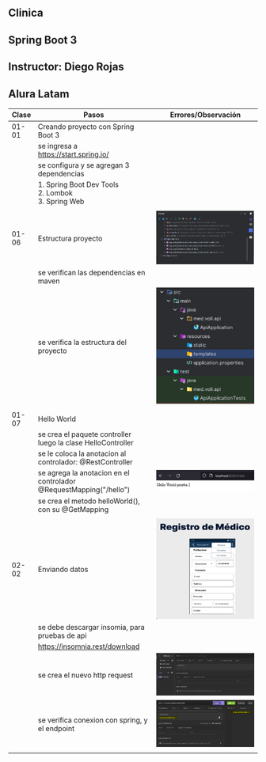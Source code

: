 ## Clinica
## Spring Boot 3
## Instructor: Diego Rojas
## Alura Latam

| Clase | Pasos                                                              | Errores/Observación     |
|-------|--------------------------------------------------------------------|-------------------------|
| 01-01 | Creando proyecto con Spring Boot 3                                 |                         |
|       | se ingresa a https://start.spring.io/                              |                         |
|       | se configura y se agregan 3 dependencias                           |                         |
|       | 1. Spring Boot Dev Tools<br/>2. Lombok <br/>3. Spring Web          |                         |
|       |                                                                    |                         |
| 01-06 | Estructura proyecto                                                | ![img.png](img.png)     |
|       | se verifican las dependencias en maven                             |                         |
|       | se verifica la estructura del proyecto                             | ![img_1.png](img_1.png) |
|       |                                                                    |                         |
| 01-07 | Hello World                                                        |                         |
|       | se crea el paquete controller luego la clase HelloController       |                         |
|       | se le coloca la anotacion al controlador: @RestController          |                         |
|       | se agrega la anotacion en el controlador @RequestMapping("/hello") | ![img_2.png](img_2.png) |
|       | se crea el metodo helloWorld(), con su @GetMapping                 |                         |
|       |                                                                    |                         |
| 02-02 | Enviando datos                                                     | ![img_3.png](img_3.png) |
|       | se debe descargar insomia, para pruebas de api                     |                         |
|       | https://insomnia.rest/download                                     |                         |
|       | se crea el nuevo http request                                      | ![img_4.png](img_4.png) |
|       | se verifica conexion con spring, y el endpoint                     | ![img_5.png](img_5.png) |
|       |                                                                    |                         |

